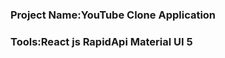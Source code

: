 <h3>Project Name:YouTube Clone Application</h3>
<h3 Style={{color:'#FF4B16'}}>Tools:React js RapidApi Material UI 5</h3>

